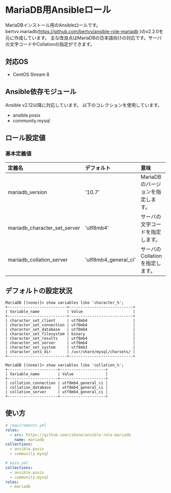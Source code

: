 # MariaDB用Ansibleロール

MariaDBインストール用のAnsibleロールです。
bertvv.mariadb(https://github.com/bertvv/ansible-role-mariadb )のv2.2.0を元に作成しています。
主な改良点はMariaDBの日本語向けの対応です。サーバの文字コードやCollationの指定ができます。

## 対応OS

- CentOS Stream 8

## Ansible依存モジュール

Ansible v2.12以降に対応しています。
以下のコレクションを使用しています。

- ansible.posix
- community.mysql

## ロール設定値

### 基本定義値

| 定義名                         | デフォルト         | 意味                                                           |
| :---                           | :---               | :---                                                           |
| mariadb_version             | '10.7'             | MariaDBのバージョンを指定します。                              |
| mariadb_character_set_server | 'utf8mb4'             | サーバの文字コードを指定します。                               |
| mariadb_collation_server     | 'utf8mb4_general_ci'  | サーバのCollationを指定します。                                |

デフォルトの設定状況
-----

```
MariaDB [(none)]> show variables like 'character_%';
+--------------------------+----------------------------+
| Variable_name            | Value                      |
+--------------------------+----------------------------+
| character_set_client     | utf8mb4                    |
| character_set_connection | utf8mb4                    |
| character_set_database   | utf8mb4                    |
| character_set_filesystem | binary                     |
| character_set_results    | utf8mb4                    |
| character_set_server     | utf8mb4                    |
| character_set_system     | utf8mb3                    |
| character_sets_dir       | /usr/share/mysql/charsets/ |
+--------------------------+----------------------------+

MariaDB [(none)]> show variables like 'collation_%';
+----------------------+--------------------+
| Variable_name        | Value              |
+----------------------+--------------------+
| collation_connection | utf8mb4_general_ci |
| collation_database   | utf8mb4_general_ci |
| collation_server     | utf8mb4_general_ci |
+----------------------+--------------------+
```

使い方
------------

```yml
# requirements.yml
roles:
  - src: https://github.com/czbone/ansible-role-mariadb
    name: mariadb
collections:
  - ansible.posix
  - community.mysql
```

```yml
# main.yml
collections:
  - ansible.posix
  - community.mysql
roles:
  - mariadb
```
